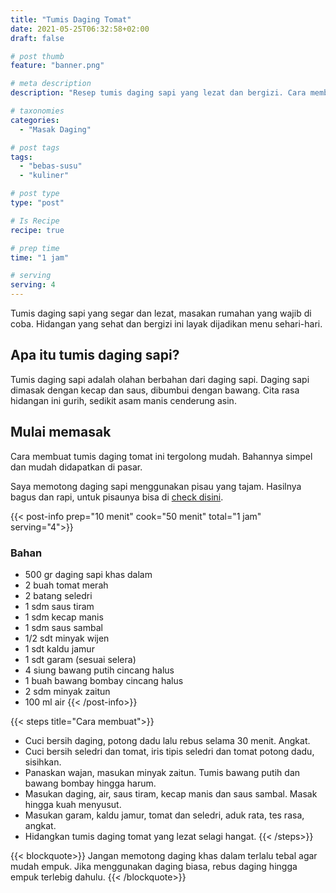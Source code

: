 ```yaml
---
title: "Tumis Daging Tomat"
date: 2021-05-25T06:32:58+02:00
draft: false

# post thumb
feature: "banner.png"

# meta description
description: "Resep tumis daging sapi yang lezat dan bergizi. Cara membuat masakan rumahan ini simpel, mudah untuk dipelajari."

# taxonomies
categories:
  - "Masak Daging"

# post tags
tags:
  - "bebas-susu"
  - "kuliner"

# post type
type: "post"

# Is Recipe
recipe: true

# prep time
time: "1 jam"

# serving
serving: 4
---
```

Tumis daging sapi yang segar dan lezat, masakan rumahan yang wajib di coba. Hidangan yang sehat dan bergizi ini layak dijadikan menu sehari-hari.

## Apa itu tumis daging sapi?

Tumis daging sapi adalah olahan berbahan dari daging sapi. Daging sapi dimasak dengan kecap dan saus, dibumbui dengan bawang. Cita rasa hidangan ini gurih, sedikit asam manis cenderung asin.

## Mulai memasak

Cara membuat tumis daging tomat ini tergolong mudah. Bahannya simpel dan mudah didapatkan di pasar.

Saya memotong daging sapi menggunakan pisau yang tajam. Hasilnya bagus dan rapi, untuk pisaunya bisa di [check disini](https://s.click.aliexpress.com/e/_ABJJqr).

{{< post-info prep="10 menit" cook="50 menit" total="1 jam" serving="4">}}

### Bahan

-   500 gr daging sapi khas dalam
-   2 buah tomat merah
-   2 batang seledri
-   1 sdm saus tiram
-   1 sdm kecap manis
-   1 sdm saus sambal
-   1/2 sdt minyak wijen
-   1 sdt kaldu jamur
-   1 sdt garam (sesuai selera)
-   4 siung bawang putih cincang halus
-   1 buah bawang bombay cincang halus
-   2 sdm minyak zaitun
-   100 ml air
{{< /post-info>}}

{{< steps title="Cara membuat">}}
-   Cuci bersih daging, potong dadu lalu rebus selama 30 menit. Angkat.
-   Cuci bersih seledri dan tomat, iris tipis seledri dan tomat potong dadu, sisihkan.
-   Panaskan wajan, masukan minyak zaitun. Tumis bawang putih dan bawang bombay hingga harum.
-   Masukan daging, air, saus tiram, kecap manis dan saus sambal. Masak hingga kuah menyusut.
-   Masukan garam, kaldu jamur, tomat dan seledri, aduk rata, tes rasa, angkat.
-   Hidangkan tumis daging tomat yang lezat selagi hangat.
{{< /steps>}}

{{< blockquote>}}
Jangan memotong daging khas dalam terlalu tebal agar mudah empuk. Jika menggunakan daging biasa, rebus daging hingga empuk terlebig dahulu.
{{< /blockquote>}}